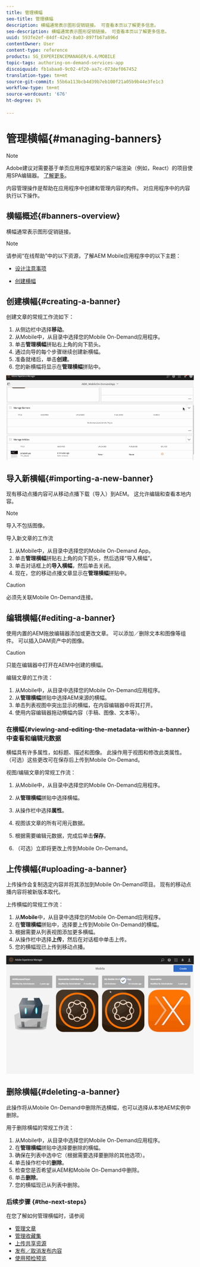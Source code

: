 ```yaml
---
title: 管理横幅
seo-title: 管理横幅
description: 横幅通常表示图形促销链接。 可查看本页以了解更多信息。
seo-description: 横幅通常表示图形促销链接。 可查看本页以了解更多信息。
uuid: 593fe2ef-84df-42e2-8a03-897fb67a896d
contentOwner: User
content-type: reference
products: SG_EXPERIENCEMANAGER/6.4/MOBILE
topic-tags: authoring-on-demand-services-app
discoiquuid: fb1abaa0-9c02-4f20-aa7c-073def067452
translation-type: tm+mt
source-git-commit: 55b6a113bcb4d39b7eb100f21a05b9b44e3fe1c3
workflow-type: tm+mt
source-wordcount: '676'
ht-degree: 1%

---
```



# 管理横幅{#managing-banners}

>[!NOTE]
>
>Adobe建议对需要基于单页应用程序框架的客户端渲染（例如，React）的项目使用SPA编辑器。 [了解更多](/help/sites-developing/spa-overview.md)。

内容管理操作是帮助在应用程序中创建和管理内容的构件。 对应用程序中的内容执行以下操作。

## 横幅概述{#banners-overview}

横幅通常表示图形促销链接。

>[!NOTE]
>
>请参阅“在线帮助”中的以下资源，了解AEM Mobile应用程序中的以下主题：
>
>* [设计注意事项](https://helpx.adobe.com/digital-publishing-solution/help/design-app.html)
   >
   >
* [创建横幅](https://helpx.adobe.com/digital-publishing-solution/help/creating-banners.html)

>



## 创建横幅{#creating-a-banner}

创建文章的常规工作流如下：

1. 从侧边栏中选择&#x200B;**移动**。
1. 从Mobile中，从目录中选择您的Mobile On-Demand应用程序。
1. 单击&#x200B;**管理横幅**&#x200B;拼贴右上角的向下箭头。
1. 通过向导的每个步骤继续创建新横幅。
1. 准备就绪后，单击&#x200B;**创建**。
1. 您的新横幅将显示在&#x200B;**管理横幅**&#x200B;拼贴中。

![chlimage_1-6](assets/chlimage_1-6.gif)

## 导入新横幅{#importing-a-new-banner}

现有移动点播内容可从移动点播下载（导入）到AEM。 这允许编辑和查看本地内容。

>[!NOTE]
>
>导入不包括图像。

导入新文章的工作流

1. 从Mobile中，从目录中选择您的Mobile On-Demand App。
1. 单击&#x200B;**管理横幅**&#x200B;拼贴右上角的向下箭头，然后选择“导入横幅”。
1. 单击对话框上的&#x200B;**导入横幅**，然后单击关闭。
1. 现在，您的移动点播文章显示在&#x200B;**管理横幅**&#x200B;拼贴中。

>[!CAUTION]
>
>必须先关联Mobile On-Demand连接。

## 编辑横幅{#editing-a-banner}

使用内置的AEM拖放编辑器添加或更改文章。 可以添加／删除文本和图像等组件。 可以插入DAM资产中的图像。

>[!CAUTION]
>
>只能在编辑器中打开在AEM中创建的横幅。

编辑文章的工作流：

1. 从Mobile中，从目录中选择您的Mobile On-Demand应用程序。
1. 从**管理横幅**拼贴中选择AEM来源的横幅。
1. 单击列表视图中突出显示的横幅，在内容编辑器中将其打开。
1. 使用内容编辑器拖动横幅内容（手稿、图像、文本等）。

### 在横幅{#viewing-and-editing-the-metadata-within-a-banner}中查看和编辑元数据

横幅具有许多属性，如标题、描述和图像。 此操作用于视图和修改此类属性。 （可选）这些更改可在保存后上传到Mobile On-Demand。

视图/编辑文章的常规工作流：

1. 从Mobile中，从目录中选择您的Mobile On-Demand应用程序。
1. 从&#x200B;**管理横幅**&#x200B;拼贴中选择横幅。

1. 从操作栏中选择&#x200B;**属性**。
1. 视图该文章的所有可用元数据。
1. 根据需要编辑元数据，完成后单击&#x200B;**保存**。
1. （可选）立即将更改上传到Mobile On-Demand。

## 上传横幅{#uploading-a-banner}

上传操作会复制选定内容并将其添加到Mobile On-Demand项目。 现有的移动点播内容将被新版本取代。

上传横幅的常规工作流：

1. 从&#x200B;**Mobile**&#x200B;中，从目录中选择您的Mobile On-Demand应用程序。
1. 在&#x200B;**管理横幅**&#x200B;拼贴中，选择要上传到Mobile On-Demand的横幅。
1. 根据需要从列表视图添加更多横幅。
1. 从操作栏中选择&#x200B;**上传**，然后在对话框中单击上传。
1. 您的横幅现已上传到移动点播。

![chlimage_1-7](assets/chlimage_1-7.gif)

## 删除横幅{#deleting-a-banner}

此操作将从Mobile On-Demand中删除所选横幅，也可以选择从本地AEM实例中删除。

用于删除横幅的常规工作流：

1. 从Mobile中，从目录中选择您的Mobile On-Demand应用程序。
1. 在&#x200B;**管理横幅**&#x200B;拼贴中选择要删除的横幅。
1. 确保在列表中选中它（根据需要选择要删除的其他选项）。
1. 单击操作栏中的&#x200B;**删除**。
1. 检查您是否希望从AEM和Mobile On-Demand中删除。
1. 单击&#x200B;**删除**。
1. 您的横幅现已从列表中删除。

### 后续步骤 {#the-next-steps}

在您了解如何管理横幅时，请参阅

* [管理文章](/help/mobile/mobile-on-demand-managing-articles.md)
* [管理收藏集](/help/mobile/mobile-on-demand-managing-collections.md)
* [上传共享资源](/help/mobile/mobile-on-demand-shared-resources.md)
* [发布／取消发布内容](/help/mobile/mobile-on-demand-publishing-unpublishing.md)
* [使用预检预览](/help/mobile/aem-mobile-manage-ondemand-services.md)
